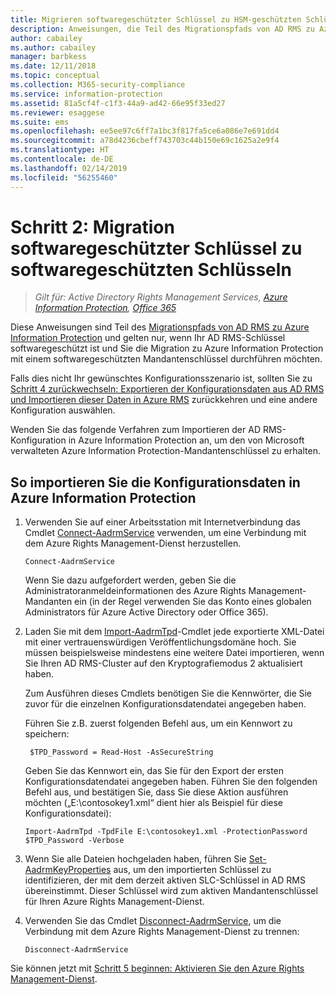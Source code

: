 ```yaml
---
title: Migrieren softwaregeschützter Schlüssel zu HSM-geschützten Schlüsseln – AIP
description: Anweisungen, die Teil des Migrationspfads von AD RMS zu Azure Information Protection sind und nur gelten, wenn Ihr AD RMS-Schlüssel softwaregeschützt ist und Sie die Migration zu Azure Information Protection mit einem softwaregeschützten Mandantenschlüssel durchführen möchten.
author: cabailey
ms.author: cabailey
manager: barbkess
ms.date: 12/11/2018
ms.topic: conceptual
ms.collection: M365-security-compliance
ms.service: information-protection
ms.assetid: 81a5cf4f-c1f3-44a9-ad42-66e95f33ed27
ms.reviewer: esaggese
ms.suite: ems
ms.openlocfilehash: ee5ee97c6ff7a1bc3f817fa5ce6a086e7e691dd4
ms.sourcegitcommit: a78d4236cbeff743703c44b150e69c1625a2e9f4
ms.translationtype: HT
ms.contentlocale: de-DE
ms.lasthandoff: 02/14/2019
ms.locfileid: "56255460"
---
```

# <a name="step-2-software-protected-key-to-software-protected-key-migration"></a>Schritt 2: Migration softwaregeschützter Schlüssel zu softwaregeschützten Schlüsseln

>*Gilt für: Active Directory Rights Management Services, [Azure Information Protection](https://azure.microsoft.com/pricing/details/information-protection), [Office 365](https://download.microsoft.com/download/E/C/F/ECF42E71-4EC0-48FF-AA00-577AC14D5B5C/Azure_Information_Protection_licensing_datasheet_EN-US.pdf)*


Diese Anweisungen sind Teil des [Migrationspfads von AD RMS zu Azure Information Protection](migrate-from-ad-rms-to-azure-rms.md) und gelten nur, wenn Ihr AD RMS-Schlüssel softwaregeschützt ist und Sie die Migration zu Azure Information Protection mit einem softwaregeschützten Mandantenschlüssel durchführen möchten. 

Falls dies nicht Ihr gewünschtes Konfigurationsszenario ist, sollten Sie zu [Schritt 4 zurückwechseln: Exportieren der Konfigurationsdaten aus AD RMS und Importieren dieser Daten in Azure RMS](migrate-from-ad-rms-phase2.md#step-4-export-configuration-data-from-ad-rms-and-import-it-to-azure-information-protection) zurückkehren und eine andere Konfiguration auswählen.

Wenden Sie das folgende Verfahren zum Importieren der AD RMS-Konfiguration in Azure Information Protection an, um den von Microsoft verwalteten Azure Information Protection-Mandantenschlüssel zu erhalten.

## <a name="to-import-the-configuration-data-to-azure-information-protection"></a>So importieren Sie die Konfigurationsdaten in Azure Information Protection

1. Verwenden Sie auf einer Arbeitsstation mit Internetverbindung das Cmdlet [Connect-AadrmService](/powershell/aadrm/vlatest/connect-aadrmservice) verwenden, um eine Verbindung mit dem Azure Rights Management-Dienst herzustellen.

    ```
    Connect-AadrmService
    ```
    Wenn Sie dazu aufgefordert werden, geben Sie die Administratoranmeldeinformationen des Azure Rights Management-Mandanten ein (in der Regel verwenden Sie das Konto eines globalen Administrators für Azure Active Directory oder Office 365).

2. Laden Sie mit dem [Import-AadrmTpd](/powershell/aadrm/vlatest/import-aadrmtpd)-Cmdlet jede exportierte XML-Datei mit einer vertrauenswürdigen Veröffentlichungsdomäne hoch. Sie müssen beispielsweise mindestens eine weitere Datei importieren, wenn Sie Ihren AD RMS-Cluster auf den Kryptografiemodus 2 aktualisiert haben. 
    
    Zum Ausführen dieses Cmdlets benötigen Sie die Kennwörter, die Sie zuvor für die einzelnen Konfigurationsdatendatei angegeben haben. 
    
    Führen Sie z.B. zuerst folgenden Befehl aus, um ein Kennwort zu speichern:
    
        $TPD_Password = Read-Host -AsSecureString
    
    Geben Sie das Kennwort ein, das Sie für den Export der ersten Konfigurationsdatendatei angegeben haben. Führen Sie den folgenden Befehl aus, und bestätigen Sie, dass Sie diese Aktion ausführen möchten („E:\contosokey1.xml“ dient hier als Beispiel für diese Konfigurationsdatei):
    ```
    Import-AadrmTpd -TpdFile E:\contosokey1.xml -ProtectionPassword $TPD_Password -Verbose
    ```
    
3. Wenn Sie alle Dateien hochgeladen haben, führen Sie [Set-AadrmKeyProperties](/powershell/module/aadrm/set-aadrmkeyproperties) aus, um den importierten Schlüssel zu identifizieren, der mit dem derzeit aktiven SLC-Schlüssel in AD RMS übereinstimmt. Dieser Schlüssel wird zum aktiven Mandantenschlüssel für Ihren Azure Rights Management-Dienst.

4.  Verwenden Sie das Cmdlet [Disconnect-AadrmService](/powershell/aadrm/vlatest/disconnect-aadrmservice), um die Verbindung mit dem Azure Rights Management-Dienst zu trennen:

    ```
    Disconnect-AadrmService
    ```

Sie können jetzt mit [Schritt 5 beginnen: Aktivieren Sie den Azure Rights Management-Dienst](migrate-from-ad-rms-phase2.md#step-5-activate-the-azure-rights-management-service).


